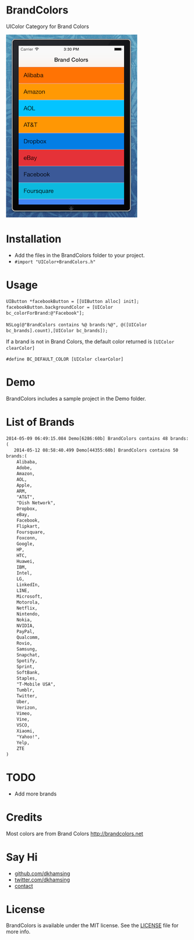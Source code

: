 BrandColors
===========

UIColor Category for Brand Colors

![](Assets/screenshot.png)

# Installation
- Add the files in the BrandColors folder to your project.
- `#import "UIColor+BrandColors.h"`

# Usage
``` objc
UIButton *facebookButton = [[UIButton alloc] init];
facebookButton.backgroundColor = [UIColor bc_colorForBrand:@"Facebook"]; 

NSLog(@"BrandColors contains %@ brands:%@", @([UIColor bc_brands].count),[UIColor bc_brands]);
```

If a brand is not in Brand Colors, the default color returned is `[UIColor clearColor]`
```
#define BC_DEFAULT_COLOR [UIColor clearColor]
```

# Demo
BrandColors includes a sample project in the Demo folder.

# List of Brands
```
2014-05-09 06:49:15.084 Demo[6286:60b] BrandColors contains 48 brands:(
   2014-05-12 08:58:40.499 Demo[44355:60b] BrandColors contains 50 brands:(
    Alibaba,
    Adobe,
    Amazon,
    AOL,
    Apple,
    ARM,
    "AT&T",
    "Dish Network",
    Dropbox,
    eBay,
    Facebook,
    Flipkart,
    Foursquare,
    Foxconn,
    Google,
    HP,
    HTC,
    Huawei,
    IBM,
    Intel,
    LG,
    LinkedIn,
    LINE,
    Microsoft,
    Motorola,
    Netflix,
    Nintendo,
    Nokia,
    NVIDIA,
    PayPal,
    Qualcomm,
    Rovio,
    Samsung,
    Snapchat,
    Spotify,
    Sprint,
    SoftBank,
    Staples,
    "T-Mobile USA",
    Tumblr,
    Twitter,
    Uber,
    Verizon,
    Vimeo,
    Vine,
    VSCO,
    Xiaomi,
    "Yahoo!",
    Yelp,
    ZTE
)
```

# TODO
- Add more brands

# Credits
Most colors are from Brand Colors http://brandcolors.net

# Say Hi
- [github.com/dkhamsing](https://github.com/dkhamsing)
- [twitter.com/dkhamsing](https://twitter.com/dkhamsing)
- [contact](http://dkhamsing.tumblr.com/ask)

# License
BrandColors is available under the MIT license. See the [LICENSE](LICENSE) file for more info.
